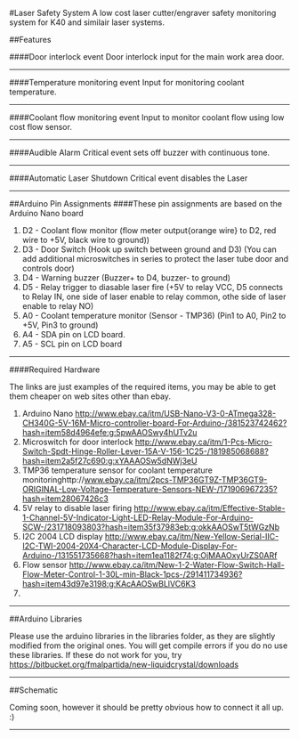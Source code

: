 #Laser Safety System
A low cost laser cutter/engraver safety monitoring system for K40 and similair laser systems.

##Features

####Door interlock event
Door interlock input for the main work area door.
***
####Temperature monitoring event
Input for monitoring coolant temperature.
***
####Coolant flow monitoring event
Input to monitor coolant flow using low cost flow sensor.
***
####Audible Alarm
Critical event sets off buzzer with continuous tone.
***

####Automatic Laser Shutdown
Critical event disables the Laser
***
##Arduino Pin Assignments
####These pin assignments are based on the Arduino Nano board
  
  1. D2 - Coolant flow monitor (flow meter output{orange wire} to D2, red wire to +5V, black wire to ground))
  2. D3 - Door Switch (Hook up switch between ground and D3)
         (You can add additional microswitches in series to protect the laser tube door and controls door)
  3. D4 - Warning buzzer (Buzzer+ to D4, buzzer- to ground)
  4. D5 - Relay trigger to diasable laser fire (+5V to relay VCC, D5 connects to Relay IN,
          one side of laser enable to relay common, othe side of laser enable to relay NO)
  5. A0 - Coolant temperature monitor (Sensor - TMP36) (Pin1 to A0, Pin2 to +5V, Pin3 to ground)
  6. A4 - SDA pin on LCD board.
  7. A5 - SCL pin on LCD board

***
####Required Hardware

The links are just examples of the required items, you may be able to get them cheaper on web sites other than ebay.

  1. Arduino Nano http://www.ebay.ca/itm/USB-Nano-V3-0-ATmega328-CH340G-5V-16M-Micro-controller-board-For-Arduino-/381523742462?hash=item58d4964efe:g:5pwAAOSwy4hUTv2u
  2. Microswitch for door interlock http://www.ebay.ca/itm/1-Pcs-Micro-Switch-Spdt-Hinge-Roller-Lever-15A-V-156-1C25-/181985068688?hash=item2a5f27c690:g:xYAAAOSw5dNWj3eU
  3. TMP36 temperature sensor for coolant temperature monitoringhttp://www.ebay.ca/itm/2pcs-TMP36GT9Z-TMP36GT9-ORIGINAL-Low-Voltage-Temperature-Sensors-NEW-/171906967235?hash=item28067426c3
  4. 5V relay to disable laser firing http://www.ebay.ca/itm/Effective-Stable-1-Channel-5V-Indicator-Light-LED-Relay-Module-For-Arduino-SCW-/231718093803?hash=item35f37983eb:g:okkAAOSwT5tWGzNb
  5. I2C 2004 LCD display http://www.ebay.ca/itm/New-Yellow-Serial-IIC-I2C-TWI-2004-20X4-Character-LCD-Module-Display-For-Arduino-/131551735668?hash=item1ea1182f74:g:OjMAAOxyUrZS0ARf
  6. Flow sensor http://www.ebay.ca/itm/New-1-2-Water-Flow-Switch-Hall-Flow-Meter-Control-1-30L-min-Black-1pcs-/291411734936?hash=item43d97e3198:g:KAcAAOSwBLlVC6K3
  7. 
  

***

##Arduino Libraries

Please use the arduino libraries in the libraries folder, as they are slightly modified from the original ones. You will get compile errors if you do no use these libraries. If these do not work for you, try https://bitbucket.org/fmalpartida/new-liquidcrystal/downloads

***

##Schematic

Coming soon, however it should be pretty obvious how to connect it all up. :)

***
